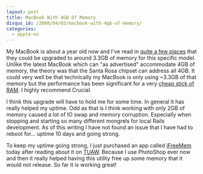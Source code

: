 ```yaml
--- 
layout: post
title: MacBook With 4GB Of Memory
disqus_id: /2008/04/03/macbook-with-4gb-of-memory/
categories: 
  - apple-os
---
```


<p>
  My MacBook is about a year old now and I've read in <a href="http://forums.macrumors.com/showthread.php?t=364707">quite a few places</a> that they could be upgraded to around 3.3GB of memory for this specific model. Unlike the latest MacBook which can "as advertised" accommodate 4GB of memory, the theory was that the Santa Rosa chipset can address all 4GB. It could very well be that technically my MacBook is only using ~3.3GB of that memory but the performance has been significant for a very <a href="http://www.crucial.com/store/partspecs.aspx?imodule=CT25664AC667">cheap stick of RAM</a>. I highly recommend Crucial.
<p>

<p>
  I think this upgrade will have to hold me for some time. In general it has really helped my uptime. Odd as that is I think working with only 2GB of memory caused a lot of IO swap and memory corruption. Especially when stopping and starting so many different mongrels for local Rails development. As of this writing I have not found an issue that I have had to reboot for... uptime 10 days and going strong.
</p>

<p>
  To keep my uptime going strong, I just purchased an app called <a href="http://www.activata.co.uk/ifreemem/">iFreeMem</a> today after reading about it on <a href="http://www.tuaw.com/">TUAW</a>. Because I use PhotoShop ever now and then it really helped having this utility free up some memory that it would not release. So far it is working great!
  </p>

